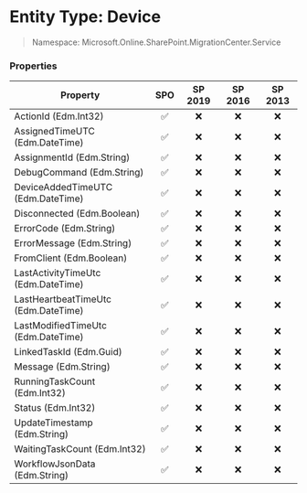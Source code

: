 # Entity Type: Device

> Namespace: Microsoft.Online.SharePoint.MigrationCenter.Service

### Properties

Property | SPO | SP 2019 | SP 2016 | SP 2013
----------|:---:|:-------:|:-------:|:-------:
ActionId (Edm.Int32) | ✅ | ❌ | ❌ | ❌
AssignedTimeUTC (Edm.DateTime) | ✅ | ❌ | ❌ | ❌
AssignmentId (Edm.String) | ✅ | ❌ | ❌ | ❌
DebugCommand (Edm.String) | ✅ | ❌ | ❌ | ❌
DeviceAddedTimeUTC (Edm.DateTime) | ✅ | ❌ | ❌ | ❌
Disconnected (Edm.Boolean) | ✅ | ❌ | ❌ | ❌
ErrorCode (Edm.String) | ✅ | ❌ | ❌ | ❌
ErrorMessage (Edm.String) | ✅ | ❌ | ❌ | ❌
FromClient (Edm.Boolean) | ✅ | ❌ | ❌ | ❌
LastActivityTimeUtc (Edm.DateTime) | ✅ | ❌ | ❌ | ❌
LastHeartbeatTimeUtc (Edm.DateTime) | ✅ | ❌ | ❌ | ❌
LastModifiedTimeUtc (Edm.DateTime) | ✅ | ❌ | ❌ | ❌
LinkedTaskId (Edm.Guid) | ✅ | ❌ | ❌ | ❌
Message (Edm.String) | ✅ | ❌ | ❌ | ❌
RunningTaskCount (Edm.Int32) | ✅ | ❌ | ❌ | ❌
Status (Edm.Int32) | ✅ | ❌ | ❌ | ❌
UpdateTimestamp (Edm.String) | ✅ | ❌ | ❌ | ❌
WaitingTaskCount (Edm.Int32) | ✅ | ❌ | ❌ | ❌
WorkflowJsonData (Edm.String) | ✅ | ❌ | ❌ | ❌